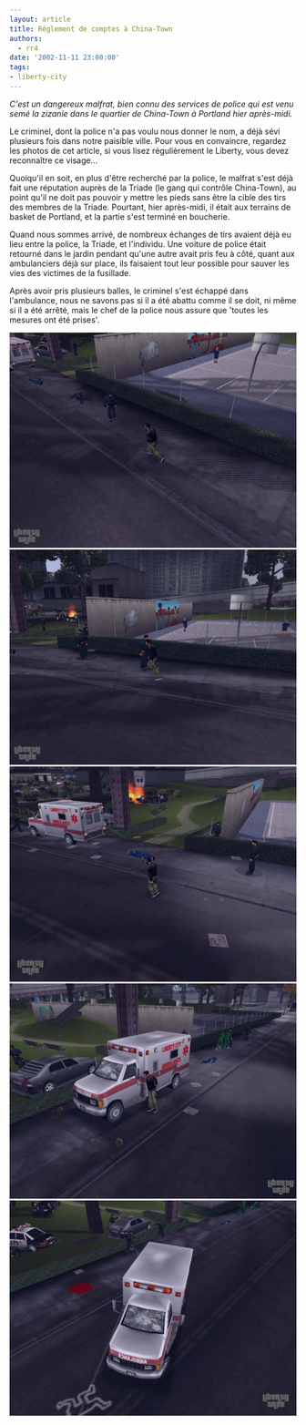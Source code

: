 ```yaml
---
layout: article
title: Réglement de comptes à China-Town
authors:
  - rr4
date: '2002-11-11 23:00:00'
tags:
- liberty-city
---
```


_C'est un dangereux malfrat, bien connu des services de police qui est venu semé la zizanie dans le quartier de China-Town à Portland hier après-midi._

Le criminel, dont la police n'a pas voulu nous donner le nom, a déjà sévi plusieurs fois dans notre paisible ville. Pour vous en convaincre, regardez les photos de cet article, si vous lisez régulièrement le Liberty, vous devez reconnaître ce visage...

Quoiqu'il en soit, en plus d'être recherché par la police, le malfrat s'est déjà fait une réputation auprès de la Triade (le gang qui contrôle China-Town), au point qu'il ne doit pas pouvoir y mettre les pieds sans être la cible des tirs des membres de la Triade. Pourtant, hier après-midi, il était aux terrains de basket de Portland, et la partie s'est terminé en boucherie.

Quand nous sommes arrivé, de nombreux échanges de tirs avaient déjà eu lieu entre la police, la Triade, et l'individu. Une voiture de police était retourné dans le jardin pendant qu'une autre avait pris feu à côté, quant aux ambulanciers déjà sur place, ils faisaient tout leur possible pour sauver les vies des victimes de la fusillade.

Après avoir pris plusieurs balles, le criminel s'est échappé dans l'ambulance, nous ne savons pas si il a été abattu comme il se doit, ni même si il a été arrêté, mais le chef de la police nous assure que 'toutes les mesures ont été prises'.

![](/content/images/v1/user0/reglement0.jpg)
![](/content/images/v1/user0/reglement1.jpg)
![](/content/images/v1/user0/reglement2.jpg)
![](/content/images/v1/user0/reglement3.jpg)
![](/content/images/v1/user0/reglement4.jpg)